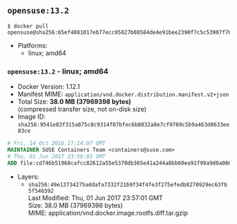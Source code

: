 ## `opensuse:13.2`

```console
$ docker pull opensuse@sha256:65ef4081017eb77ecc05827b08584de4e91bee2390f7c5c53907f7619ddc78cb
```

-	Platforms:
	-	linux; amd64

### `opensuse:13.2` - linux; amd64

-	Docker Version: 1.12.1
-	Manifest MIME: `application/vnd.docker.distribution.manifest.v2+json`
-	Total Size: **38.0 MB (37969398 bytes)**  
	(compressed transfer size, not on-disk size)
-	Image ID: `sha256:9541e83f315a875c8c9314f07bfec6b8032a8e7cf9769c5b9a463d0633ee83ce`

```dockerfile
# Fri, 14 Oct 2016 17:14:07 GMT
MAINTAINER SUSE Containers Team <containers@suse.com>
# Thu, 01 Jun 2017 23:56:01 GMT
ADD file:cd746b51968cafcc82612a55e5370db365e41a244a8bb60ea91f99a9d0a0662c in / 
```

-	Layers:
	-	`sha256:49e13734275addafa7332f21b9f34f4fe3f275efedb8270929ec63fb5f546592`  
		Last Modified: Thu, 01 Jun 2017 23:57:01 GMT  
		Size: 38.0 MB (37969398 bytes)  
		MIME: application/vnd.docker.image.rootfs.diff.tar.gzip
